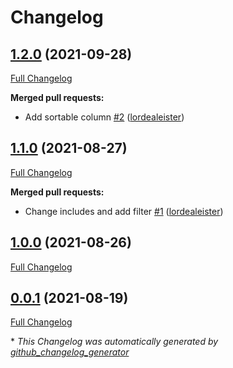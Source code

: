 # Changelog

## [1.2.0](https://github.com/lordealeister/popular-posts/tree/1.2.0) (2021-09-28)

[Full Changelog](https://github.com/lordealeister/popular-posts/compare/1.1.0...1.2.0)

**Merged pull requests:**

- Add sortable column [\#2](https://github.com/lordealeister/popular-posts/pull/2) ([lordealeister](https://github.com/lordealeister))

## [1.1.0](https://github.com/lordealeister/popular-posts/tree/1.1.0) (2021-08-27)

[Full Changelog](https://github.com/lordealeister/popular-posts/compare/1.0.0...1.1.0)

**Merged pull requests:**

- Change includes and add filter [\#1](https://github.com/lordealeister/popular-posts/pull/1) ([lordealeister](https://github.com/lordealeister))

## [1.0.0](https://github.com/lordealeister/popular-posts/tree/1.0.0) (2021-08-26)

[Full Changelog](https://github.com/lordealeister/popular-posts/compare/0.0.1...1.0.0)

## [0.0.1](https://github.com/lordealeister/popular-posts/tree/0.0.1) (2021-08-19)

[Full Changelog](https://github.com/lordealeister/popular-posts/compare/0196b042b6968507276f6586b26d3eb743d3ce46...0.0.1)



\* *This Changelog was automatically generated by [github_changelog_generator](https://github.com/github-changelog-generator/github-changelog-generator)*
